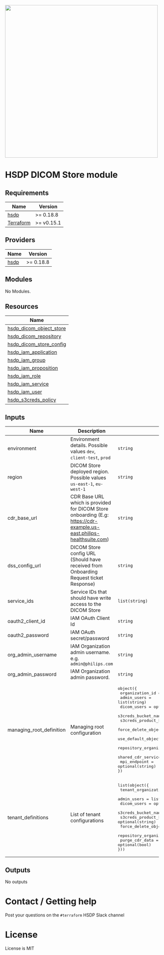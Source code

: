 <img src="https://cdn.rawgit.com/hashicorp/terraform-website/master/content/source/assets/images/logo-hashicorp.svg" width="500px">

# HSDP DICOM Store module

## Requirements

| Name | Version |
|------|---------|
|[hsdp](https://registry.terraform.io/modules/philips-labs/dicom/hsdp/latest) | >= 0.18.8 |
|[Terraform](https://www.terraform.io/downloads.html) | >= v0.15.1|

## Providers

| Name | Version |
|------|---------|
|[hsdp](https://registry.terraform.io/modules/philips-labs/dicom/hsdp/latest) | >= 0.18.8 |

## Modules

No Modules.

## Resources

| Name |
|------|
| [hsdp_dicom_object_store](https://registry.terraform.io/providers/philips-software/hsdp/0.18.8/docs/resources/dicom_object_store) |
| [hsdp_dicom_repository](https://registry.terraform.io/providers/philips-software/hsdp/0.18.8/docs/resources/dicom_repository) |
| [hsdp_dicom_store_config](https://registry.terraform.io/providers/philips-software/hsdp/0.18.8/docs/resources/dicom_store_config) |
| [hsdp_iam_application](https://registry.terraform.io/providers/philips-software/hsdp/0.18.8/docs/resources/iam_application) |
| [hsdp_iam_group](https://registry.terraform.io/providers/philips-software/hsdp/0.18.8/docs/resources/iam_group) |
| [hsdp_iam_proposition](https://registry.terraform.io/providers/philips-software/hsdp/0.18.8/docs/resources/iam_proposition) |
| [hsdp_iam_role](https://registry.terraform.io/providers/philips-software/hsdp/0.18.8/docs/resources/iam_role) |
| [hsdp_iam_service](https://registry.terraform.io/providers/philips-software/hsdp/0.18.8/docs/resources/iam_service) |
| [hsdp_iam_user](https://registry.terraform.io/providers/philips-software/hsdp/0.18.8/docs/data-sources/iam_user) |
| [hsdp_s3creds_policy](https://registry.terraform.io/providers/philips-software/hsdp/0.18.8/docs/resources/s3creds_policy) |

## Inputs

| Name | Description | Type | Default | Required |
|------|-------------|------|---------|:--------:|
| environment | Environment details. Possible values `dev`, `client-test`, `prod` | `string` |  | yes |
| region | DICOM Store deployed region. Possible values `us-east-1`, `eu-west-1` | `string` |  | yes |
| cdr\_base\_url | CDR Base URL which is provided for DICOM Store onboarding (E.g: https://cdr-example.us-east.philips-healthsuite.com) | `string` | n/a | yes |
| dss\_config\_url | DICOM Store config URL (Should have received from Onboarding Request ticket Response) | `string` | n/a | yes |
| service\_ids | Service IDs that should have write access to the DICOM Store | `list(string)` | `[]` | no |
| oauth2_client_id | IAM OAuth Client Id | `string` |  | yes |
| oauth2_password | IAM OAuth secret/password | `string` |  | yes |
| org_admin_username | IAM Organization admin username. e.g. `admin@philips.com` | `string` |  | yes |
| org_admin_password | IAM Organization admin password. | `string` |  | yes |
| managing\_root\_definition | Managing root configuration | <pre>object({<br>  organization_id                       = string<br>  admin_users                           = list(string)<br>  dicom_users                           = optional(list(string))<br>  s3creds_bucket_name                   = string<br>  s3creds_product_key                   = string<br>  force_delete_object_store             = optional(bool)<br>  use_default_object_store_for_all_orgs = optional(bool)<br>  repository_organization_id            = optional(string)<br>  shared_cdr_service_account_id         = optional(string)<br>  mpi_endpoint                          = optional(string)<br>})</pre> | `null` | no |
| tenant\_definitions | List of tenant configurations | <pre>list(object({<br>  tenant_organization_id        = string<br>  admin_users                   = list(string)<br>  dicom_users                   = optional(list(string))<br>  s3creds_bucket_name           = optional(string)<br>  s3creds_product_key           = optional(string)<br>  force_delete_object_store     = optional(bool)<br>  repository_organization_id    = optional(string)<br>  purge_cdr_data                = optional(bool)<br>}))</pre> | `[]` | no |


## Outputs

No outputs
# Contact / Getting help

Post your questions on the `#terraform` HSDP Slack channel

# License

License is MIT

